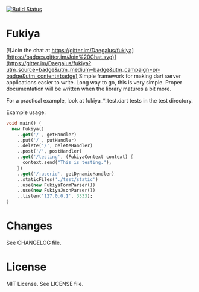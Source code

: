[![Build Status](https://drone.io/github.com/Daegalus/fukiya/status.png)](https://drone.io/github.com/Daegalus/fukiya/latest)

Fukiya
======

[![Join the chat at https://gitter.im/Daegalus/fukiya](https://badges.gitter.im/Join%20Chat.svg)](https://gitter.im/Daegalus/fukiya?utm_source=badge&utm_medium=badge&utm_campaign=pr-badge&utm_content=badge)
Simple framework for making dart server applications easier to write. Long way to go, this is very simple.
Proper documentation will be written when the library matures a bit more.

For a practical example, look at fukiya_*_test.dart tests in the test directory.

Example usage:
```dart
void main() {
  new Fukiya()
    ..get('/', getHandler)
    ..put('/', putHandler)
    ..delete('/', deleteHandler)
    ..post('/', postHandler)
    ..get('/testing', (FukiyaContext context) {
      context.send("This is testing.");
    })
    ..get('/:userid', getDynamicHandler)
    ..staticFiles('./test/static')
    ..use(new FukiyaFormParser())
    ..use(new FukiyaJsonParser())
    ..listen('127.0.0.1', 3333);
}
```

Changes
=======
See CHANGELOG file.

License
=======
MIT License. See LICENSE file.
